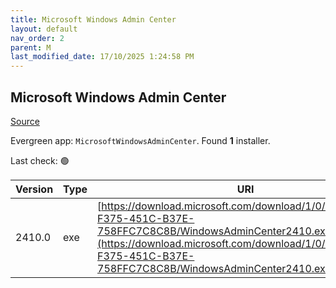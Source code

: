 ```yaml
---
title: Microsoft Windows Admin Center
layout: default
nav_order: 2
parent: M
last_modified_date: 17/10/2025 1:24:58 PM
---
```


## Microsoft Windows Admin Center

[Source](https://learn.microsoft.com/en-us/windows-server/manage/windows-admin-center/overview)

Evergreen app: `MicrosoftWindowsAdminCenter`. Found **1** installer.

Last check: 🟢

| Version | Type | URI                                                                                                                                                                                                                            |
| ------- | ---- | ------------------------------------------------------------------------------------------------------------------------------------------------------------------------------------------------------------------------------ |
| 2410.0  | exe  | [https://download.microsoft.com/download/1/0/5/1059800B-F375-451C-B37E-758FFC7C8C8B/WindowsAdminCenter2410.exe](https://download.microsoft.com/download/1/0/5/1059800B-F375-451C-B37E-758FFC7C8C8B/WindowsAdminCenter2410.exe) |
